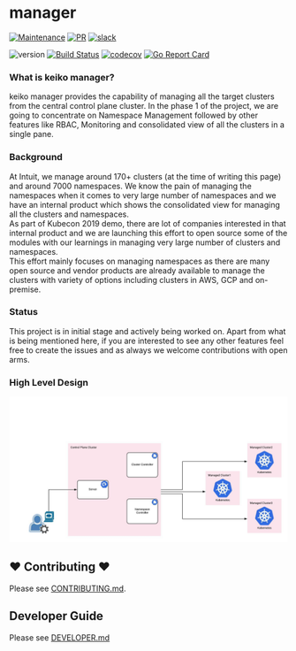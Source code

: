 # manager


[![Maintenance](https://img.shields.io/badge/Maintained%3F-yes-green.svg)][GithubMaintainedUrl]
[![PR](https://img.shields.io/badge/PRs-welcome-brightgreen.svg)][GithubPrsUrl]
[![slack](https://img.shields.io/badge/slack-join%20the%20conversation-ff69b4.svg)][SlackUrl]

![version](https://img.shields.io/badge/version-0.0.1-blue.svg?cacheSeconds=2592000)
[![Build Status][BuildStatusImg]][BuildMasterUrl]
[![codecov][CodecovImg]][CodecovUrl]
[![Go Report Card][GoReportImg]][GoReportUrl]


### What is keiko manager?
keiko manager provides the capability of managing all the target clusters from the central control plane cluster. In the phase 1 of the project, we are going to concentrate on Namespace Management followed by other features like RBAC, Monitoring and consolidated view of all the clusters in a single pane.


### Background

At Intuit, we manage around 170+ clusters (at the time of writing this page) and around 7000 namespaces. We know the pain of managing the namespaces when it comes to very large number of namespaces and we have an internal product which shows the consolidated view for managing all the clusters and namespaces.   
As part of Kubecon 2019 demo, there are lot of companies interested in that internal product and we are launching this effort to open source some of the modules with our learnings in managing very large number of clusters and namespaces.   
This effort mainly focuses on managing namespaces as there are many open source and vendor products are already available to manage the clusters with variety of options including clusters in AWS, GCP and on-premise. 

### Status
This project is in initial stage and actively being worked on. Apart from what is being mentioned here, if you are interested to see any other features feel free to create the issues and as always we welcome contributions with open arms.

### High Level Design

![High_Design](docs/images/keiko-manager.jpeg)

## ❤ Contributing ❤

Please see [CONTRIBUTING.md](.github/CONTRIBUTING.md).

## Developer Guide

Please see [DEVELOPER.md](.github/DEVELOPER.md)

<!-- Markdown link -->
[install]: docs/README.md
[ext_link]: https://upload.wikimedia.org/wikipedia/commons/d/d9/VisualEditor_-_Icon_-_External-link.svg


[GithubMaintainedUrl]: https://github.com/keikoproj/manager/graphs/commit-activity
[GithubPrsUrl]: https://github.com/keikoproj/manager/pulls
[SlackUrl]: https://keikoproj.slack.com/messages/manager

[BuildStatusImg]: https://travis-ci.org/keikoproj/manager.svg?branch=master
[BuildMasterUrl]: https://travis-ci.org/keikoproj/manager

[CodecovImg]: https://codecov.io/gh/keikoproj/manager/branch/master/graph/badge.svg
[CodecovUrl]: https://codecov.io/gh/keikoproj/manager

[GoReportImg]: https://goreportcard.com/badge/github.com/keikoproj/manager
[GoReportUrl]: https://goreportcard.com/report/github.com/keikoproj/manager





